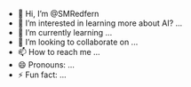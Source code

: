 - 👋 Hi, I’m @SMRedfern
- 👀 I’m interested in learning more about AI? ...
- 🌱 I’m currently learning ...
- 💞️ I’m looking to collaborate on ...
- 📫 How to reach me ...
- 😄 Pronouns: ...
- ⚡ Fun fact: ...

<!---
SMRedfern/SMRedfern is a ✨ special ✨ repository because its `README.md` (this file) appears on your GitHub profile.
You can click the Preview link to take a look at your changes.
--->
